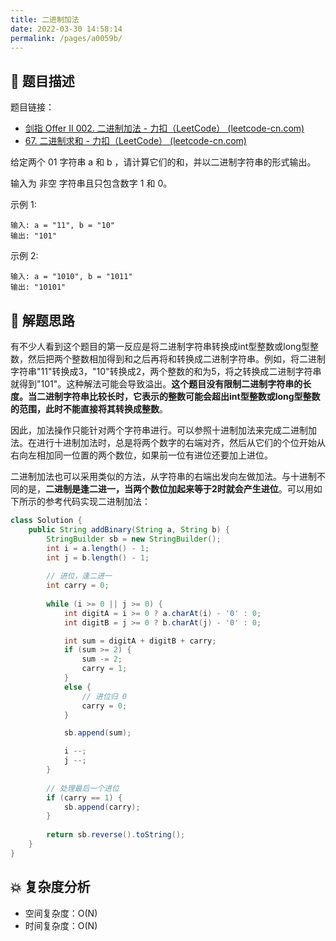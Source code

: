 ```yaml
---
title: 二进制加法
date: 2022-03-30 14:58:14
permalink: /pages/a0059b/
---
```

## 📃 题目描述

题目链接：

- [剑指 Offer II 002. 二进制加法 - 力扣（LeetCode） (leetcode-cn.com)](https://leetcode-cn.com/problems/JFETK5/)
- [67. 二进制求和 - 力扣（LeetCode） (leetcode-cn.com)](https://leetcode-cn.com/problems/add-binary/)

给定两个 01 字符串 a 和 b ，请计算它们的和，并以二进制字符串的形式输出。

输入为 非空 字符串且只包含数字 1 和 0。

示例 1:

```
输入: a = "11", b = "10"
输出: "101"
```

示例 2:

```
输入: a = "1010", b = "1011"
输出: "10101"
```

## 🔔 解题思路

有不少人看到这个题目的第一反应是将二进制字符串转换成int型整数或long型整数，然后把两个整数相加得到和之后再将和转换成二进制字符串。例如，将二进制字符串"11"转换成3，"10"转换成2，两个整数的和为5，将之转换成二进制字符串就得到"101"。这种解法可能会导致溢出。**这个题目没有限制二进制字符串的长度。当二进制字符串比较长时，它表示的整数可能会超出int型整数或long型整数的范围，此时不能直接将其转换成整数**。

因此，加法操作只能针对两个字符串进行。可以参照十进制加法来完成二进制加法。在进行十进制加法时，总是将两个数字的右端对齐，然后从它们的个位开始从右向左相加同一位置的两个数位，如果前一位有进位还要加上进位。

二进制加法也可以采用类似的方法，从字符串的右端出发向左做加法。与十进制不同的是，**二进制是逢二进一，当两个数位加起来等于2时就会产生进位**。可以用如下所示的参考代码实现二进制加法：


```java
class Solution {
    public String addBinary(String a, String b) {
        StringBuilder sb = new StringBuilder();
        int i = a.length() - 1;
        int j = b.length() - 1;
        
        // 进位，逢二进一
        int carry = 0;
        
        while (i >= 0 || j >= 0) {
            int digitA = i >= 0 ? a.charAt(i) - '0' : 0;
            int digitB = j >= 0 ? b.charAt(j) - '0' : 0;

            int sum = digitA + digitB + carry;
            if (sum >= 2) {
                sum -= 2;
                carry = 1;
            }
            else {
                // 进位归 0
                carry = 0;
            }

            sb.append(sum);

            i --;
            j --;
        }
        
        // 处理最后一个进位
        if (carry == 1) {
            sb.append(carry);
        }
        
        return sb.reverse().toString();
    }
}
```

## 💥 复杂度分析

- 空间复杂度：O(N)
- 时间复杂度：O(N)

